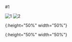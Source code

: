 #1

![1] ![2]

[1]: https://wx3.sinaimg.cn/mw690/007tLfirgy1fx8pzdggctj30u028ywr3.jpg 
{:height="50%" width="50%"}

[2]: https://wx2.sinaimg.cn/mw690/007tLfirgy1fx8pzev52zj30u029412c.jpg 
{:height="50%" width="50%"}
